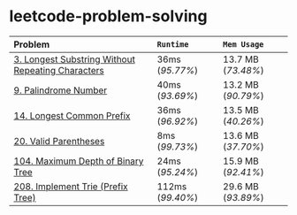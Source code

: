 # leetcode-problem-solving

| Problem | **`Runtime`** | **`Mem Usage`** |
| :------------- | :------------- | :-----|
| [3. Longest Substring Without Repeating Characters](https://leetcode.com/problems/longest-substring-without-repeating-characters/) | 36ms (*95.77%*) | 13.7 MB (*73.48%*) |
| [9. Palindrome Number](https://leetcode.com/problems/palindrome-number/) | 40ms (*93.69%*) | 13.2 MB (*90.79%*) |
| [14. Longest Common Prefix](https://leetcode.com/problems/longest-common-prefix/) | 36ms (*96.92%*) | 13.5 MB (*40.26%*) |
| [20. Valid Parentheses](https://leetcode.com/problems/valid-parentheses/) | 8ms (*99.73%*) | 13.6 MB (*37.70%*) |
| [104. Maximum Depth of Binary Tree](https://leetcode.com/problems/maximum-depth-of-binary-tree/) | 24ms (*95.24%*) | 15.9 MB (*92.41%*) |
| [208. Implement Trie (Prefix Tree)](https://leetcode.com/problems/implement-trie-prefix-tree/) | 112ms (*99.40%*) | 29.6 MB (*93.89%*) |

